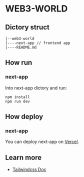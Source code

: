 # WEB3-WORLD

## Dictory struct

```
|--web3-world
|----next-app // frontend app
|----README.md
```

## How run

### next-app

Into next-app dictory and run:

```
npm install
npm run dev
```

## How deploy

### next-app

You can deploy next-app on [Vercel](https://vercel.com/).

## Learn more

- [Tailwindcss Doc](https://tailwindcss.com/docs/installation)
